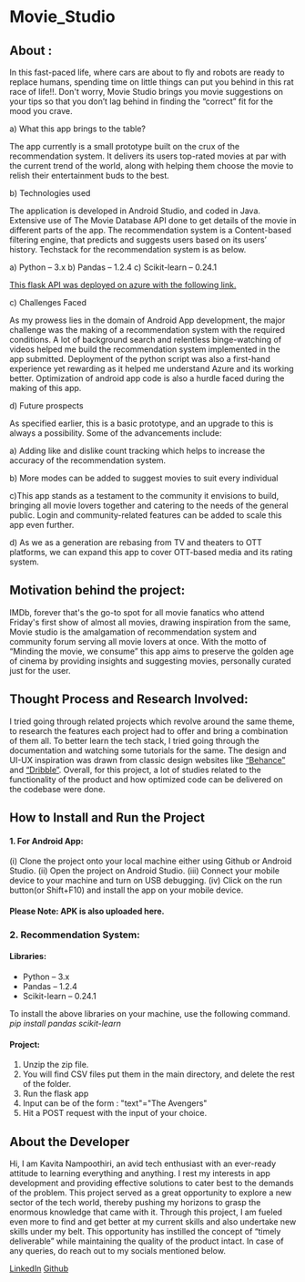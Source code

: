 # Movie_Studio

## About :

In this fast-paced life, where cars are about to fly and robots are ready to replace humans, spending time on little things can put you behind in this rat race of life!!. Don't worry, Movie Studio brings you movie suggestions on your tips so that you don’t lag behind in finding the “correct” fit for the mood you crave.
  
  a) What this app brings to the table?
  
The app currently is a small prototype built on the crux of the recommendation system. It delivers its users top-rated movies at par with the current trend of the world, along with helping them choose the movie to relish their entertainment buds to the best.
  
  
  b) Technologies used

The application is developed in  Android Studio, and coded in Java. Extensive use of The Movie Database API  done to get details of the movie in different parts of the app. The recommendation system is a Content-based filtering engine, that predicts and suggests users based on its users’ history. Techstack for the recommendation system is as below.

a) Python – 3.x
b) Pandas – 1.2.4
c) Scikit-learn – 0.24.1

[This flask API was deployed on azure with the following link.](https://recommenderml.azurewebsites.net/predict)
  
  
  c) Challenges Faced 
  
As my prowess lies in the domain of Android App development, the major challenge was the making of a recommendation system with the required conditions. A lot of background search and relentless binge-watching of videos helped me build the recommendation system implemented in the app submitted. Deployment of the python script was also a first-hand experience yet rewarding as it helped me understand Azure and its working better. Optimization of android app code is also a hurdle faced during the making of this app.
  
  
  d) Future prospects

As specified earlier, this is a basic prototype, and an upgrade to this is always a possibility. Some of the advancements include:

a) Adding like and dislike count tracking which helps to increase the accuracy of the recommendation system.

b) More modes can be added to suggest movies to suit every individual

c)This app stands as a testament to the community it envisions to build, bringing all movie lovers together and catering to the needs of the general public. Login and community-related features can be added to scale this app even further.

d) As we as a generation are rebasing from TV and theaters to OTT platforms, we can expand this app to cover OTT-based media and its rating system.


## Motivation behind the project:

IMDb, forever that's the go-to spot for all movie fanatics who attend Friday's first show of almost all movies, drawing inspiration from the same, Movie studio is the amalgamation of recommendation system and community forum serving all movie lovers at once. With the motto of “Minding the movie, we consume” this app aims to preserve the golden age of cinema by providing insights and suggesting movies, personally curated just for the user.


## Thought Process and Research Involved:

I tried going through related projects which revolve around the same theme, to research the features each project had to offer and bring a combination of them all. To better learn the tech stack, I tried going through the documentation and watching some tutorials for the same. The design and UI-UX inspiration was drawn from classic design websites like [“Behance”](https://www.behance.net/) and [“Dribble”](https://dribbble.com/). Overall, for this project, a lot of studies related to the functionality of the product and how optimized code can be delivered on the codebase were done.


## How to Install and Run the Project

#### 1. For Android App:
(i)   Clone the project onto your local machine either using Github or Android Studio.
(ii)  Open the project on Android Studio.
(iii) Connect your mobile device to your machine and turn on USB debugging.
(iv)  Click on the run button(or Shift+F10) and install the app on your mobile device.

####  Please Note: APK is also uploaded here.


### 2. Recommendation System:

#### Libraries:
* Python – 3.x
* Pandas – 1.2.4
* Scikit-learn – 0.24.1

To install the above libraries on your machine, use the following command.
*pip install pandas scikit-learn*


#### Project:
1. Unzip the zip file.
2. You will find CSV files put them in the main directory, and delete the rest of the folder.
3. Run the flask app
4. Input can be of the form : "text"="The Avengers"
5. Hit a POST request with the input of your choice.

## About the Developer

 Hi, I am Kavita Nampoothiri, an avid tech enthusiast with an ever-ready attitude to learning everything and anything. I rest my interests in app development and providing effective solutions to cater best to the demands of the problem. This project served as a great opportunity to explore a new sector of the tech world, thereby pushing my horizons to grasp the enormous knowledge that came with it. Through this project, I am fueled even more to find and get better at my current skills and also undertake new skills under my belt.  This opportunity has instilled the concept of “timely deliverable” while maintaining the quality of the product intact. In case of any queries, do reach out to my socials mentioned below.
 
[LinkedIn](https://www.linkedin.com/in/kavita-nampoothiri-215441205/)
[Github](https://github.com/Kavita1013)





